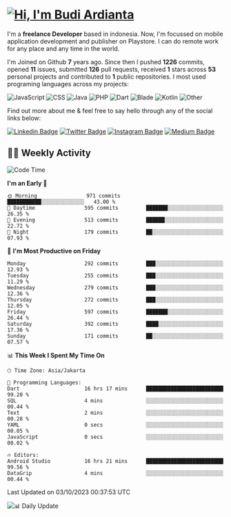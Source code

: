 # [![Hi, I'm Budi Ardianta](https://readme-typing-svg.herokuapp.com?size=24&vCenter=true&lines=%F0%9F%91%8B+Hi%2C+I'm+Budi+Ardianta+;%F0%9F%92%BB+Android+And+Web+Developer+)](https://git.io/typing-svg)

I'm a **freelance Developer** based in indonesia. Now, I'm focussed on mobile application development and publisher on Playstore. I can do remote work for any place and any time in the world.

I'm Joined on Github **7** years ago. Since then I pushed **1226** commits, opened **11** issues, submitted **126** pull requests, received **1** stars across **53** personal projects and contributed to **1** public repositories.
I most used programing languages across my projects:

![JavaScript](https://img.shields.io/badge/-JavaScript-%23f1e05a?style=flat&logo=JavaScript&logoColor=white)
![CSS](https://img.shields.io/badge/-CSS-%23563d7c?style=flat&logo=CSS&logoColor=white)
![Java](https://img.shields.io/badge/-Java-%23b07219?style=flat&logo=Java&logoColor=white)
![PHP](https://img.shields.io/badge/-PHP-%234F5D95?style=flat&logo=PHP&logoColor=white)
![Dart](https://img.shields.io/badge/-Dart-%2300B4AB?style=flat&logo=Dart&logoColor=white)
![Blade](https://img.shields.io/badge/-Blade-%23f7523f?style=flat&logo=Blade&logoColor=white)
![Kotlin](https://img.shields.io/badge/-Kotlin-%23A97BFF?style=flat&logo=Kotlin&logoColor=white)
![Other](https://img.shields.io/badge/-Other-%23ededed?style=flat&logo=Other&logoColor=white)

Find out more about me & feel free to say hello through any of the social links below:

[![Linkedin Badge](https://img.shields.io/badge/-budiardianata-blue?style=flat&logo=Linkedin&logoColor=white&link=https://www.linkedin.com/in/budiardianata/)](https://www.linkedin.com/in/budiardianata/)
[![Twitter Badge](https://img.shields.io/badge/-budiardianata-%231DA1F2.svg?style=flat&logo=twitter&logoColor=white&link=https://www.twitter.com/budiardianata)](https://www.linkedin.com/in/budiardianata/)
[![Instagram Badge](https://img.shields.io/badge/-budiardianata-purple?style=flat&logo=instagram&logoColor=white&link=https://instagram.com/budiardianata/)](https://instagram.com/budiardianata)
[![Medium Badge](https://img.shields.io/badge/-@budiardianata-%2312100E.svg?style=flat&logo=Medium&logoColor=white&link=https://medium.com/@budiardianata/)](https://medium.com/@budiardianata)

## 👨‍💻 Weekly Activity
<!--START_SECTION:waka-->
![Code Time](http://img.shields.io/badge/Code%20Time-2%2C186%20hrs%2057%20mins-blue)

**I'm an Early 🐤** 

```text
🌞 Morning                971 commits         ███████████░░░░░░░░░░░░░░   43.00 % 
🌆 Daytime                595 commits         ███████░░░░░░░░░░░░░░░░░░   26.35 % 
🌃 Evening                513 commits         ██████░░░░░░░░░░░░░░░░░░░   22.72 % 
🌙 Night                  179 commits         ██░░░░░░░░░░░░░░░░░░░░░░░   07.93 % 
```
📅 **I'm Most Productive on Friday** 

```text
Monday                   292 commits         ███░░░░░░░░░░░░░░░░░░░░░░   12.93 % 
Tuesday                  255 commits         ███░░░░░░░░░░░░░░░░░░░░░░   11.29 % 
Wednesday                279 commits         ███░░░░░░░░░░░░░░░░░░░░░░   12.36 % 
Thursday                 272 commits         ███░░░░░░░░░░░░░░░░░░░░░░   12.05 % 
Friday                   597 commits         ███████░░░░░░░░░░░░░░░░░░   26.44 % 
Saturday                 392 commits         ████░░░░░░░░░░░░░░░░░░░░░   17.36 % 
Sunday                   171 commits         ██░░░░░░░░░░░░░░░░░░░░░░░   07.57 % 
```


📊 **This Week I Spent My Time On** 

```text
🕑︎ Time Zone: Asia/Jakarta

💬 Programming Languages: 
Dart                     16 hrs 17 mins      █████████████████████████   99.20 % 
SQL                      4 mins              ░░░░░░░░░░░░░░░░░░░░░░░░░   00.44 % 
Text                     2 mins              ░░░░░░░░░░░░░░░░░░░░░░░░░   00.28 % 
YAML                     0 secs              ░░░░░░░░░░░░░░░░░░░░░░░░░   00.05 % 
JavaScript               0 secs              ░░░░░░░░░░░░░░░░░░░░░░░░░   00.02 % 

🔥 Editors: 
Android Studio           16 hrs 21 mins      █████████████████████████   99.56 % 
DataGrip                 4 mins              ░░░░░░░░░░░░░░░░░░░░░░░░░   00.44 % 
```


 Last Updated on 03/10/2023 00:37:53 UTC
<!--END_SECTION:waka-->

![📊 Daily Update](https://github.com/budiardianata/budiardianata/actions/workflows/update-activity.yml/badge.svg)
